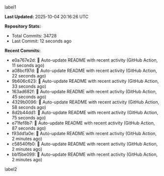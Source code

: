 
label1 
<!-- ACTIVITY_START -->
**Last Updated:** 2025-10-04 20:16:26 UTC

**Repository Stats:**
- Total Commits: 34728
- Last Commit: 12 seconds ago

**Recent Commits:**
- e0a767e2d: 🤖 Auto-update README with recent activity (GitHub Action, 11 seconds ago)
- a08bcf97d: 🤖 Auto-update README with recent activity (GitHub Action, 22 seconds ago)
- 9b606c623: 🤖 Auto-update README with recent activity (GitHub Action, 33 seconds ago)
- 163ad682f: 🤖 Auto-update README with recent activity (GitHub Action, 45 seconds ago)
- 4329b0096: 🤖 Auto-update README with recent activity (GitHub Action, 58 seconds ago)
- 8d2b44dd1: 🤖 Auto-update README with recent activity (GitHub Action, 75 seconds ago)
- e71fef8b7: 🤖 Auto-update README with recent activity (GitHub Action, 87 seconds ago)
- f93dd1a0e: 🤖 Auto-update README with recent activity (GitHub Action, 2 minutes ago)
- c58540fb0: 🤖 Auto-update README with recent activity (GitHub Action, 2 minutes ago)
- bb15be099: 🤖 Auto-update README with recent activity (GitHub Action, 2 minutes ago)
<!-- ACTIVITY_END -->

label2
